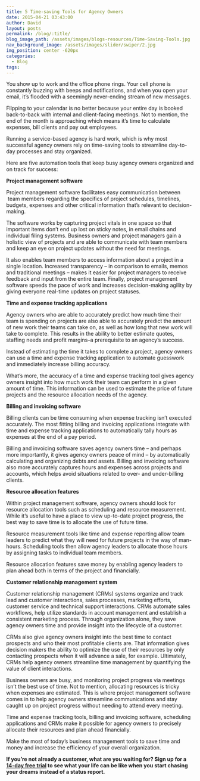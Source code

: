 ```yaml
---
title: 5 Time-saving Tools for Agency Owners
date: 2015-04-21 03:43:00
author: David
layout: posts
permalink: /blog/:title/
blog_image_path: /assets/images/blogs-resources/Time-Saving-Tools.jpg
nav_background_image: /assets/images/slider/swiper/2.jpg
img_position: center -620px
categories:
  - Blog
tags:  
---
```



You show up to work and the office phone rings. Your cell phone is constantly buzzing with beeps and notifications, and when you open your email, it’s flooded with a seemingly never-ending stream of new messages.

Flipping to your calendar is no better because your entire day is booked back-to-back with internal and client-facing meetings. Not to mention, the end of the month is approaching which means it’s time to calculate expenses, bill clients and pay out employees.

Running a service-based agency is hard work, which is why most successful agency owners rely on time-saving tools to streamline day-to-day processes and stay organized.

Here are five automation tools that keep busy agency owners organized and on track for success:

**Project management software**

Project management software facilitates easy communication between  team members regarding the specifics of project schedules, timelines, budgets, expenses and other critical information that’s relevant to decision-making.

The software works by capturing project vitals in one space so that important items don’t end up lost on sticky notes, in email chains and individual filing systems. Business owners and project managers gain a holistic view of projects and are able to communicate with team members and keep an eye on project updates without the need for meetings.

It also enables team members to access information about a project in a single location. Increased transparency – in comparison to emails, memos and traditional meetings – makes it easier for project managers to receive feedback and input from the entire team. Finally, project management software speeds the pace of work and increases decision-making agility by giving everyone real-time updates on project statuses.

**Time and expense tracking applications**

Agency owners who are able to accurately predict how much time their team is spending on projects are also able to accurately predict the amount of new work their teams can take on, as well as how long that new work will take to complete. This results in the ability to better estimate quotes, staffing needs and profit margins–a prerequisite to an agency’s success.

Instead of estimating the time it takes to complete a project, agency owners can use a time and expense tracking application to automate guesswork and immediately increase billing accuracy.

What’s more, the accuracy of a time and expense tracking tool gives agency owners insight into how much work their team can perform in a given amount of time. This information can be used to estimate the price of future projects and the resource allocation needs of the agency.

**Billing and invoicing software**

Billing clients can be time consuming when expense tracking isn’t executed accurately. The most fitting billing and invoicing applications integrate with time and expense tracking applications to automatically tally hours as expenses at the end of a pay period.

Billing and invoicing software saves agency owners time – and perhaps more importantly, it gives agency owners peace of mind – by automatically calculating and organizing debts and assets. Billing and invoicing software also more accurately captures hours and expenses across projects and accounts, which helps avoid situations related to over- and under-billing clients.

**Resource allocation features**

Within project management software, agency owners should look for resource allocation tools such as scheduling and resource measurement. While it’s useful to have a place to view up-to-date project progress, the best way to save time is to allocate the use of future time.

Resource measurement tools like time and expense reporting allow team leaders to predict what they will need for future projects in the way of man-hours. Scheduling tools then allow agency leaders to allocate those hours by assigning tasks to individual team members.

Resource allocation features save money by enabling agency leaders to plan ahead both in terms of the project and financially.

**Customer relationship management system**

Customer relationship management (CRMs) systems organize and track lead and customer interactions, sales processes, marketing efforts, customer service and technical support interactions. CRMs automate sales workflows, help utilize standards in account management and establish a consistent marketing process. Through organization alone, they save agency owners time and provide insight into the lifecycle of a customer.

CRMs also give agency owners insight into the best time to contact prospects and who their most profitable clients are. That information gives decision makers the ability to optimize the use of their resources by only contacting prospects when it will advance a sale, for example. Ultimately, CRMs help agency owners streamline time management by quantifying the value of client interactions.

Business owners are busy, and monitoring project progress via meetings isn’t the best use of time. Not to mention, allocating resources is tricky when expenses are estimated. This is where project management software comes in to help agency owners streamline communications and stay caught up on project progress without needing to attend every meeting.

Time and expense tracking tools, billing and invoicing software, scheduling applications and CRMs make it possible for agency owners to precisely allocate their resources and plan ahead financially.

Make the most of today’s business management tools to save time and money and increase the efficiency of your overall organization.

**If you’re not already a customer, what are you waiting for? Sign up for a [14-day free trial](http://www.vorex.com/free-trial/) to see what your life can be like when you start chasing your dreams instead of a status report.**
